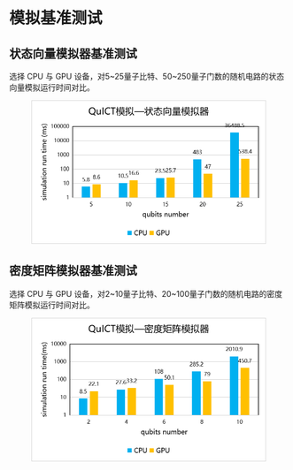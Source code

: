 # 模拟基准测试

## 状态向量模拟器基准测试

选择 CPU 与 GPU 设备，对5~25量子比特、50~250量子门数的随机电路的状态向量模拟运行时间对比。

<figure markdown>

![simulation benchmark](../assets/images/QuICTbenchmark/simulation_benchmark/QuICT_state_vector_simulation_test.png)

</figure>

## 密度矩阵模拟器基准测试

选择 CPU 与 GPU 设备，对2~10量子比特、20~100量子门数的随机电路的密度矩阵模拟运行时间对比。

<figure markdown>

![simulation benchmark](../assets/images/QuICTbenchmark/simulation_benchmark/QuICT_density_maxtix_simulation_test.png)

</figure>



